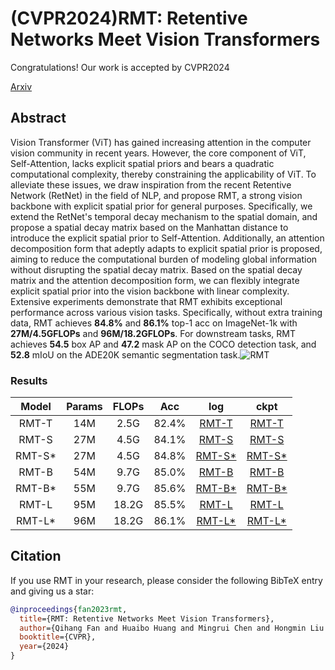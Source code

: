 # (CVPR2024)RMT: Retentive Networks Meet Vision Transformers
Congratulations! Our work is accepted by CVPR2024

[Arxiv](https://arxiv.org/abs/2309.11523)

## Abstract

Vision Transformer (ViT) has gained increasing attention in the computer vision community in recent years. However, the core component of ViT, Self-Attention, lacks explicit spatial priors and bears a quadratic computational complexity, thereby constraining the applicability of ViT. To alleviate these issues, we draw inspiration from the recent Retentive Network (RetNet) in the field of NLP, and propose RMT, a strong vision backbone with explicit spatial prior for general purposes. Specifically, we extend the RetNet's temporal decay mechanism to the spatial domain, and propose a spatial decay matrix based on the Manhattan distance to introduce the explicit spatial prior to Self-Attention. Additionally, an attention decomposition form that adeptly adapts to explicit spatial prior is proposed, aiming to reduce the computational burden of modeling global information without disrupting the spatial decay matrix. Based on the spatial decay matrix and the attention decomposition form, we can flexibly integrate explicit spatial prior into the vision backbone with linear complexity. Extensive experiments demonstrate that RMT exhibits exceptional performance across various vision tasks. Specifically, without extra training data, RMT achieves **84.8%** and **86.1%** top-1 acc on ImageNet-1k with **27M/4.5GFLOPs** and **96M/18.2GFLOPs**. For downstream tasks, RMT achieves **54.5** box AP and **47.2** mask AP on the COCO detection task, and **52.8** mIoU on the ADE20K semantic segmentation task.![RMT](RMT.png)

### Results

|Model|Params|FLOPs|Acc|log|ckpt|
|:---:|:---:|:---:|:---:|:---:|:---:|
|RMT-T|14M|2.5G|82.4%|[RMT-T](RMT_log/rmt_t.txt)|[RMT-T](https://pan.baidu.com/s/1uTSCuPqYRNmT4Zb4Je9BOw?pwd=vsyv)|
|RMT-S|27M|4.5G|84.1%|[RMT-S](RMT_log/rmt_s.txt)|[RMT-S](https://pan.baidu.com/s/1aQeErkmy191-zshlW2bT0g?pwd=3ay4)|
|RMT-S*|27M|4.5G|84.8%|[RMT-S*](RMT_log/rmt_s_label.txt)|[RMT-S*](https://pan.baidu.com/s/1Xjgko9_-rokfvP39uiwTqQ?pwd=q37r)|
|RMT-B|54M|9.7G|85.0%|[RMT-B](RMT_log/rmt_m.txt)|[RMT-B](https://pan.baidu.com/s/1ZDNl_broia_fvvlEoTaFhA?pwd=yzge)|
|RMT-B*|55M|9.7G|85.6%|[RMT-B*](RMT_log/rmt_m_label.txt)|[RMT-B*](https://pan.baidu.com/s/1fqCzZ8Pfw39QA4LQ3dSiCg?pwd=2rdt)|
|RMT-L|95M|18.2G|85.5%|[RMT-L](RMT_log/rmt_l.txt)|[RMT-L](https://pan.baidu.com/s/1v7QWgAh0TulWOTg4d94KHw?pwd=uewu)|
|RMT-L*|96M|18.2G|86.1%|[RMT-L*](RMT_log/rmt_l_label.txt)|[RMT-L*](https://pan.baidu.com/s/1KvV8IMJC6xG5Eh6w6uFbpw?pwd=z1k2)|


## Citation

If you use RMT in your research, please consider the following BibTeX entry and giving us a star:
```BibTeX
@inproceedings{fan2023rmt,
  title={RMT: Retentive Networks Meet Vision Transformers},
  author={Qihang Fan and Huaibo Huang and Mingrui Chen and Hongmin Liu and Ran He},
  booktitle={CVPR},
  year={2024}
}
```
